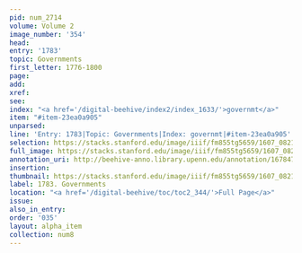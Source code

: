 ```yaml
---
pid: num_2714
volume: Volume 2
image_number: '354'
head:
entry: '1783'
topic: Governments
first_letter: 1776-1800
page:
add:
xref:
see:
index: "<a href='/digital-beehive/index2/index_1633/'>governmt</a>"
item: "#item-23ea0a905"
unparsed:
line: 'Entry: 1783|Topic: Governments|Index: governmt|#item-23ea0a905'
selection: https://stacks.stanford.edu/image/iiif/fm855tg5659/1607_0821/819,2092,2911,798/full/0/default.jpg
full_image: https://stacks.stanford.edu/image/iiif/fm855tg5659/1607_0821/full/full/0/default.jpg
annotation_uri: http://beehive-anno.library.upenn.edu/annotation/1678473753958
insertion:
thumbnail: https://stacks.stanford.edu/image/iiif/fm855tg5659/1607_0821/819,2092,600,180/250,/0/default.jpg
label: 1783. Governments
location: "<a href='/digital-beehive/toc/toc2_344/'>Full Page</a>"
issue:
also_in_entry:
order: '035'
layout: alpha_item
collection: num8
---
```

